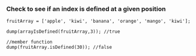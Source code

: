  ### Check to see if an index is defined at a given position
 ```luceescript+trycf
fruitArray = ['apple', 'kiwi', 'banana', 'orange', 'mango', 'kiwi'];

dump(arrayIsDefined(fruitArray,3)); //true

//member function
dump(fruitArray.isDefined(30)); //false
```